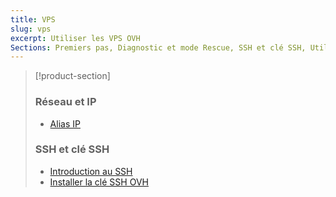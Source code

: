 ```yaml
---
title: VPS
slug: vps
excerpt: Utiliser les VPS OVH
Sections: Premiers pas, Diagnostic et mode Rescue, SSH et clé SSH, Utilisation avancée
---
```


> [!product-section]
>
> ### Réseau et IP
>
> - [Alias IP](https://docs.ovh.com/fr/dedicated/network-ipaliasing/)
>
> ### SSH et clé SSH
>
> - [Introduction au SSH](https://docs.ovh.com/fr/dedicated/ssh-introduction/)
> - [Installer la clé SSH OVH](https://docs.ovh.com/fr/dedicated/ovh-ssh-key/)
>
